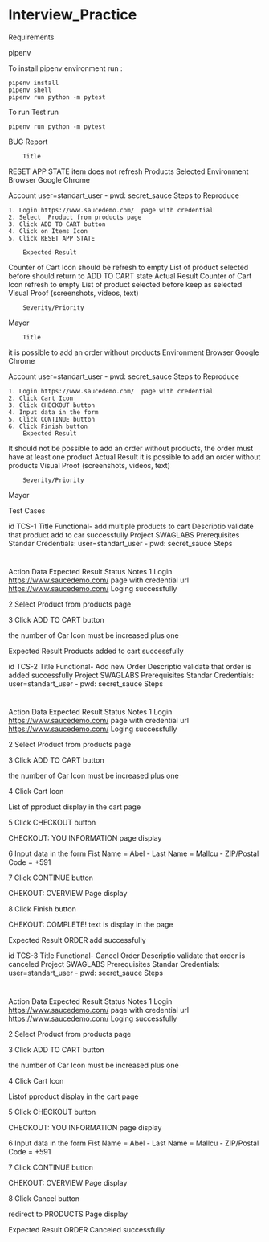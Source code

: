 # Interview_Practice
Requirements


pipenv

To install pipenv environment run :

```
pipenv install
pipenv shell
pipenv run python -m pytest
```

To run Test run 

```
pipenv run python -m pytest
```




BUG Report

		Title
RESET APP STATE item does not refresh Products  Selected
		Environment
Browser Google Chrome

Account  user=standart_user - pwd: secret_sauce
		Steps to Reproduce


	1. Login https://www.saucedemo.com/  page with credential
	2. Select  Product from products page
	3. Click ADD TO CART button
	4. Click on Items Icon 
	5. Click RESET APP STATE

		Expected Result
Counter of Cart Icon should be  refresh to empty
List of product selected before should return to  ADD TO CART state
		Actual Result
Counter of Cart Icon  refresh to empty
List of product selected before keep as  selected 
		Visual Proof (screenshots, videos, text)	


		Severity/Priority
Mayor

		Title
it is possible to add an order without products
		Environment
Browser Google Chrome

Account  user=standart_user - pwd: secret_sauce
		Steps to Reproduce


	1. Login https://www.saucedemo.com/  page with credential
	2. Click Cart Icon 
	3. Click CHECKOUT button
	4. Input data in the form
	5. Click CONTINUE button
	6. Click Finish button
		Expected Result
It should not be possible to add an order without products, the order must have at least one product
		Actual Result
it is possible to add an order without products
		Visual Proof (screenshots, videos, text)	



		Severity/Priority
Mayor



Test Cases


id
TCS-1
Title
Functional- add multiple products to cart
Descriptio
validate that product add to car successfully
Project
SWAGLABS
Prerequisites
Standar Credentials: user=standart_user - pwd: secret_sauce
Steps

#
Action
Data
Expected Result
Status
Notes
1
Login https://www.saucedemo.com/ page with credential
url https://www.saucedemo.com/
Loging successfully


2
Select Product from products page




3
Click ADD TO CART button

the number of Car Icon must be increased plus one








Expected Result
Products added to cart successfully





id
TCS-2
Title
Functional- Add new Order
Descriptio
validate that order is added successfully
Project
SWAGLABS
Prerequisites
Standar Credentials: user=standart_user - pwd: secret_sauce
Steps

#
Action
Data
Expected Result
Status
Notes
1
Login https://www.saucedemo.com/ page with credential
url https://www.saucedemo.com/
Loging successfully


2
Select Product from products page




3
Click ADD TO CART button

the number of Car Icon must be increased plus one


4
Click Cart Icon

List of pproduct display in the cart page


5
Click CHECKOUT button

CHECKOUT: YOU INFORMATION page display


6
Input data in the form
Fist Name = Abel - Last Name = Mallcu - ZIP/Postal Code = +591



7
Click CONTINUE button

CHEKOUT: OVERVIEW Page display


8
Click Finish button

CHEKOUT: COMPLETE! text is display in the page


Expected Result
ORDER add successfully




id
TCS-3
Title
Functional- Cancel Order
Descriptio
validate that order is canceled
Project
SWAGLABS
Prerequisites
Standar Credentials: user=standart_user - pwd: secret_sauce
Steps

#
Action
Data
Expected Result
Status
Notes
1
Login https://www.saucedemo.com/ page with credential
url https://www.saucedemo.com/
Loging successfully


2
Select Product from products page




3
Click ADD TO CART button

the number of Car Icon must be increased plus one


4
Click Cart Icon

Listof pproduct display in the cart page


5
Click CHECKOUT button

CHECKOUT: YOU INFORMATION page display


6
Input data in the form
Fist Name = Abel - Last Name = Mallcu - ZIP/Postal Code = +591



7
Click CONTINUE button

CHEKOUT: OVERVIEW Page display


8
Click Cancel button

redirect to PRODUCTS Page display


Expected Result
ORDER Canceled successfully



